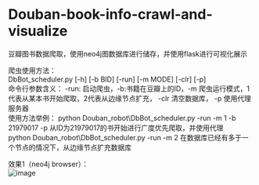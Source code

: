 # Douban-book-info-crawl-and-visualize
豆瓣图书数据爬取，使用neo4j图数据库进行储存，并使用flask进行可视化展示  

爬虫使用方法：  
DbBot_scheduler.py [-h] [-b BID] [-run] [-m MODE] [-clr] [-p]  
命令行参数含义： -run: 启动爬虫，-b:书籍在豆瓣上的ID，-m 爬虫运行模式，1代表从某本书开始爬取，2代表从边缘节点扩充， -clr 清空数据库， -p 使用代理服务器  
使用方法举例：
python Douban_robot\DbBot_scheduler.py -run -m 1 -b 21979017 -p  从ID为21979017的书开始进行广度优先爬取，并使用代理  
python Douban_robot\DbBot_scheduler.py -run -m 2   在数据库已经有多于一个节点的情况下，从边缘节点扩充数据库  

效果1（neo4j browser）：  
![image](https://github.com/lusixing/Douban-book-info-crawl-and-visualize/blob/master/images/graph1.png)
